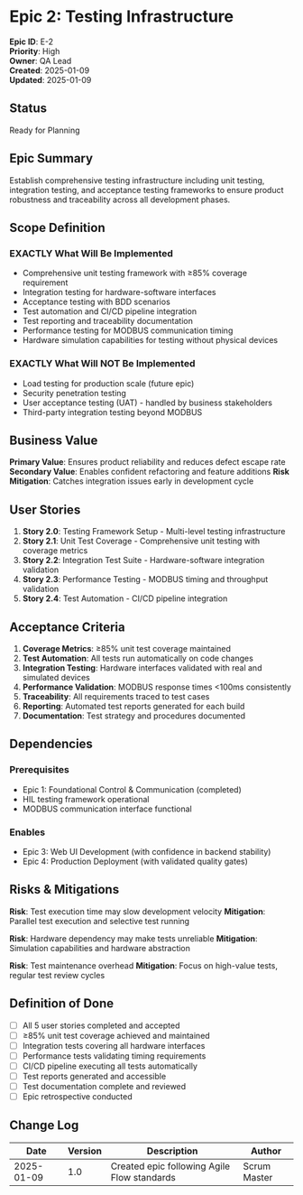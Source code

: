 # Epic 2: Testing Infrastructure

**Epic ID**: E-2  
**Priority**: High  
**Owner**: QA Lead  
**Created**: 2025-01-09  
**Updated**: 2025-01-09  

## Status

Ready for Planning

## Epic Summary

Establish comprehensive testing infrastructure including unit testing, integration testing, and acceptance testing frameworks to ensure product robustness and traceability across all development phases.

## Scope Definition

### EXACTLY What Will Be Implemented

- Comprehensive unit testing framework with ≥85% coverage requirement
- Integration testing for hardware-software interfaces
- Acceptance testing with BDD scenarios
- Test automation and CI/CD pipeline integration
- Test reporting and traceability documentation
- Performance testing for MODBUS communication timing
- Hardware simulation capabilities for testing without physical devices

### EXACTLY What Will NOT Be Implemented

- Load testing for production scale (future epic)
- Security penetration testing
- User acceptance testing (UAT) - handled by business stakeholders
- Third-party integration testing beyond MODBUS

## Business Value

**Primary Value**: Ensures product reliability and reduces defect escape rate
**Secondary Value**: Enables confident refactoring and feature additions
**Risk Mitigation**: Catches integration issues early in development cycle

## User Stories

1. **Story 2.0**: Testing Framework Setup - Multi-level testing infrastructure
2. **Story 2.1**: Unit Test Coverage - Comprehensive unit testing with coverage metrics
3. **Story 2.2**: Integration Test Suite - Hardware-software integration validation
4. **Story 2.3**: Performance Testing - MODBUS timing and throughput validation
5. **Story 2.4**: Test Automation - CI/CD pipeline integration

## Acceptance Criteria

1. **Coverage Metrics**: ≥85% unit test coverage maintained
2. **Test Automation**: All tests run automatically on code changes
3. **Integration Testing**: Hardware interfaces validated with real and simulated devices
4. **Performance Validation**: MODBUS response times <100ms consistently
5. **Traceability**: All requirements traced to test cases
6. **Reporting**: Automated test reports generated for each build
7. **Documentation**: Test strategy and procedures documented

## Dependencies

### Prerequisites
- Epic 1: Foundational Control & Communication (completed)
- HIL testing framework operational
- MODBUS communication interface functional

### Enables
- Epic 3: Web UI Development (with confidence in backend stability)
- Epic 4: Production Deployment (with validated quality gates)

## Risks & Mitigations

**Risk**: Test execution time may slow development velocity
**Mitigation**: Parallel test execution and selective test running

**Risk**: Hardware dependency may make tests unreliable
**Mitigation**: Simulation capabilities and hardware abstraction

**Risk**: Test maintenance overhead
**Mitigation**: Focus on high-value tests, regular test review cycles

## Definition of Done

- [ ] All 5 user stories completed and accepted
- [ ] ≥85% unit test coverage achieved and maintained
- [ ] Integration tests covering all hardware interfaces
- [ ] Performance tests validating timing requirements
- [ ] CI/CD pipeline executing all tests automatically
- [ ] Test reports generated and accessible
- [ ] Test documentation complete and reviewed
- [ ] Epic retrospective conducted

## Change Log

| Date | Version | Description | Author |
|------|---------|-------------|--------|
| 2025-01-09 | 1.0 | Created epic following Agile Flow standards | Scrum Master |
